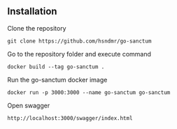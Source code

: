 ## Installation
 Clone the repository
````
git clone https://github.com/hsndmr/go-sanctum
````
Go to the repository folder and execute command
````
docker build --tag go-sanctum .
````

Run the go-sanctum docker image
````
docker run -p 3000:3000 --name go-sanctum go-sanctum
````
Open swagger
````
http://localhost:3000/swagger/index.html
````
